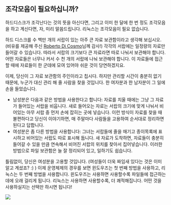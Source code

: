 



<h2>﻿조각모음이 필요하십니까?</h2>

하드디스크가 조각난다는 것의 뜻을 아신다면, 그리고 이미 한 달에 한 번 정도 조각모음을 하고 계신다면, 자, 미리 말씀드립니다. 리눅스는 조각모음이 필요 없습니다.

하드 디스크를 수 백만 개의 서랍이 있는 아주 큰 자료 보관함이라고 생각해 보십시오.(비유를 제공해 주신 <a href="http://www.pps.jussieu.fr/~dicosmo/">Roberto Di Cosmo</a>님께 감사!) 각각의 서랍에는 일정량의 자료만 들어갈 수 있습니다. 따라서 서랍의 크기보다 큰 자료라면 따로 나눠서 보관해야 합니다. 어떤 자료들은 너무나 커서 수 천 개의 서랍에 나눠 보관해야 합니다. 이 자료들에 접근할 때에 자료들이 한 군데에 모여 있어야 쉬운 것이 당연하겠지요. 

이제, 당신이 그 자료 보관함의 주인이라고 칩시다. 하지만 관리할 시간이 충분히 없기 때문에, 누군가 대신 관리 해 줄 사람을 찾을 것입니다. 한 여자분과 한 남자분이 그 일에 손을 들었습니다.

<ul>

<li>남성분은 다음과 같은 방법을 사용한다고 합니다: 자료를 치울 때에는 그냥 그 자료가 들어있는 서랍을 비웁니다. 새로 들어오는 자료는 서랍의 크기에 맞게 나눠서 비어있는 아무 서랍 중 먼저 손에 잡히는 곳에 넣습니다. 이런 방식이 자료를 찾을 때 불편하다고 당신이 이야기하면, 매 주말마다 사람들을 고용하여 순서대로 정리하면 된다고 답합니다.</li>

<li>여성분은 좀 다른 방법을 사용합니다: 그녀는 서랍들에 줄을 매기고 종이목록에 표시하고 비어있는 서랍도 따로 표시해 둡니다. 새 자료가 도착하면, 자료들이 충분히 들어갈 수 있을 만큼 연속해서 비어진 서랍의 위치를 찾아서 집어넣습니다. 이러한 방법으로 파일 보관함은 늘 잘 정리되어 있고, 일하기도 쉽습니다.</li>

</ul>

틀림없이, 당신은 여성분을 고용할 것입니다. (여성들이 더욱 짜임새 있다는 것은 이미 알고 계셨죠? :) ) 이제 운영체제의 경우를 보면 윈도우즈는 첫 번째 방법을 사용하고, 리눅스는 두 번째 방법을 사용합니다. 윈도우즈는 사용하면 사용할수록 파일들에 접근하는 데에 오래 걸리게 됩니다. 리눅스는 사용하면 사용할수록, 더 쾌적해집니다. 어떤 것을 사용하실지는 선택만 하시면 됩니다!

<img src="Images/defragment.png" />




